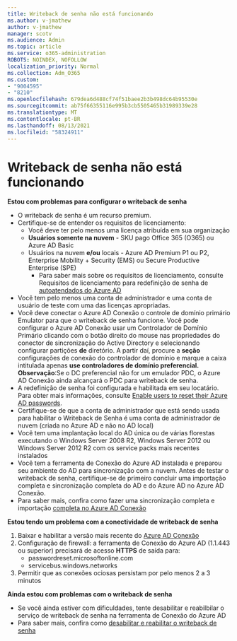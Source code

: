 ```yaml
---
title: Writeback de senha não está funcionando
ms.author: v-jmathew
author: v-jmathew
manager: scotv
ms.audience: Admin
ms.topic: article
ms.service: o365-administration
ROBOTS: NOINDEX, NOFOLLOW
localization_priority: Normal
ms.collection: Adm_O365
ms.custom:
- "9004595"
- "8210"
ms.openlocfilehash: 679dea6d488cf74f51baee2b3b498dc64b95530e
ms.sourcegitcommit: ab75f66355116e995b3cb5505465b31989339e28
ms.translationtype: MT
ms.contentlocale: pt-BR
ms.lasthandoff: 08/13/2021
ms.locfileid: "58324911"
---
```

# <a name="password-writeback-is-not-working"></a>Writeback de senha não está funcionando

**Estou com problemas para configurar o writeback de senha**

- O writeback de senha é um recurso premium.
- Certifique-se de entender os requisitos de licenciamento:
  - Você deve ter pelo menos uma licença atribuída em sua organização
  - **Usuários somente na nuvem** - SKU pago Office 365 (O365) ou Azure AD Basic
  - Usuários na nuvem **e/ou** locais - Azure AD Premium P1 ou P2, Enterprise Mobility + Security (EMS) ou Secure Productive Enterprise (SPE)
    - Para saber mais sobre os requisitos de licenciamento, consulte Requisitos de licenciamento para redefinição de senha de [autoatendados do Azure AD](https://docs.microsoft.com/azure/active-directory/active-directory-passwords-licensing)
- Você tem pelo menos uma conta de administrador e uma conta de usuário de teste com uma das licenças apropriadas.
- Você deve conectar o Azure AD Conexão o controle de domínio primário Emulator para que o writeback de senha funcione. Você pode configurar o Azure AD Conexão usar um Controlador de  Domínio Primário clicando com o botão direito do mouse nas propriedades do conector de sincronização do Active Directory e selecionando configurar partições **de** diretório. A partir daí, procure a **seção** configurações de conexão do controlador de domínio e marque a caixa intitulada apenas **use controladores de domínio preferencial.**
    **Observação**:Se o DC preferencial não for um emulador PDC, o Azure AD Conexão ainda alcançará o PDC para writeback de senha.
- A redefinição de senha foi configurada e habilitada em seu locatário. Para obter mais informações, consulte [Enable users to reset their Azure AD passwords](https://docs.microsoft.com/azure/active-directory/active-directory-passwords-getting-started).
- Certifique-se de que a conta de administrador que está sendo usada para habilitar o Writeback de Senha é uma conta de administrador de nuvem (criada no Azure AD e não no AD local)
- Você tem uma implantação local do AD única ou de várias florestas executando o Windows Server 2008 R2, Windows Server 2012 ou Windows Server 2012 R2 com os service packs mais recentes instalados
- Você tem a ferramenta de Conexão do Azure AD instalada e preparou seu ambiente do AD para sincronização com a nuvem. Antes de testar o writeback de senha, certifique-se de primeiro concluir uma importação completa e sincronização completa do AD e do Azure AD no Azure AD Conexão.
- Para saber mais, confira como fazer uma sincronização completa e importação [completa no Azure AD Conexão](https://docs.microsoft.com/azure/active-directory/connect/active-directory-aadconnectsync-operations)

**Estou tendo um problema com a conectividade de writeback de senha**

1. Baixar e habilitar a versão mais recente do [Azure AD Conexão](https://www.microsoft.com/download/details.aspx?id=47594)
2. Configuração de firewall: a ferramenta de Conexão do Azure AD (1.1.443 ou superior) precisará de acesso **HTTPS** de saída para:
    - passwordreset.microsoftonline.com
    - servicebus.windows.networks
3. Permitir que as conexões ociosas persistam por pelo menos 2 a 3 minutos

**Ainda estou com problemas com o writeback de senha**

- Se você ainda estiver com dificuldades, tente desabilitar e reabilbilar o serviço de writeback de senha na ferramenta de Conexão do Azure AD
- Para saber mais, confira como [desabilitar e reabilitar o writeback de senha](https://docs.microsoft.com/azure/active-directory/active-directory-passwords-troubleshoot)
